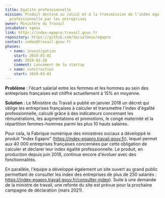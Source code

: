 ```yaml
---
title: Egalité professionnelle
mission: Produit destiné au calcul et à la transmission de l'index égalité
  professionnelle par les entreprises
owner: Ministère du Travail
incubator: sgmas
link: https://index-egapro.travail.gouv.fr
repository: https://github.com/SocialGouv/egapro
contact: index@travail.gouv.fr
phases:
  - name: investigation
    start: 2019-01-01
    end: 2019-02-28
    comment: Lancement de la startup
  - name: construction
    start: 2019-03-01
---
```

**Problème** : l'écart salarial entre les femmes et les hommes au sein des entreprises françaises est chiffré actuellement à 15% en moyenne.

**Solution** : Le Ministère du Travail a publié en janvier 2018 un décret qui oblige les entreprises françaises à calculer et transmettre l'index d'égalité professionnelle, calculé grâce à des indicateurs concernant les rémunérations, les augmentations et promotions, le congé maternité et la répartition femmes-hommes parmi les plus 10 hauts salaires.

Pour cela, la Fabrique numérique des ministères sociaux a développé le produit "Index Egapro" (https://index-egapro.travail.gouv.fr), lequel permet aux 40 000 entreprises françaises concernées par cette obligation de calculer et déclarer leur index égalité professionnelle. Le produit, en production depuis juin 2018, continue encore d'évoluer avec des fonctionnalités. 

En parallèle, l'équipe a développé également un site ouvert au grand public permettant de consulter les index des entreprises de plus de 250 salariés : https://index-egapro.travail.gouv.fr/consulter-index). Suite à une demande de la ministre de travail, une refonte du site est prévue pour la prochaine campagne de déclaration (mars 2021).